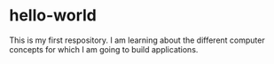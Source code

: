 # hello-world
This is my first respository. I am learning about the different computer concepts for which I am going to build applications.
